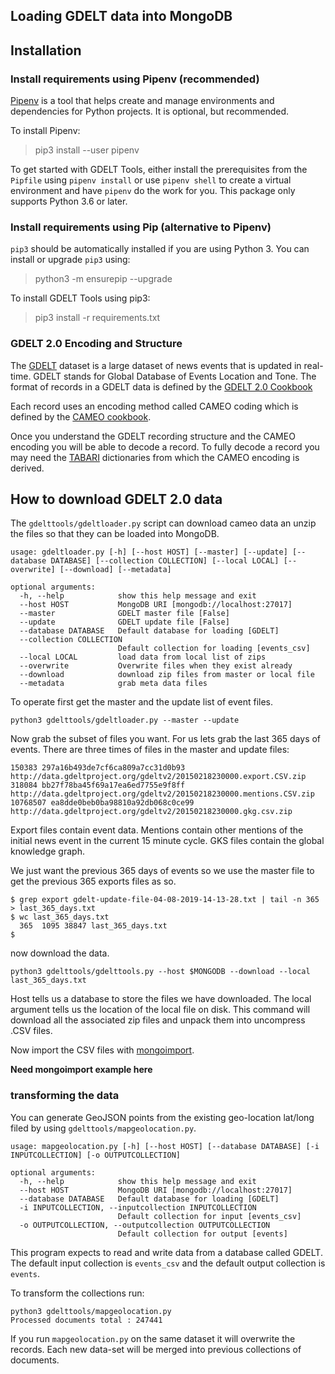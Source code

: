 ## Loading GDELT data into MongoDB

## Installation

### Install requirements using Pipenv (recommended)

[Pipenv](https://pipenv.pypa.io/en/latest/) is a tool that helps create and manage environments and dependencies for Python projects. It is optional, but recommended.

To install Pipenv:

> pip3 install --user pipenv

To get started with GDELT Tools, either install the prerequisites from the `Pipfile` using `pipenv install` or use `pipenv shell` to create a virtual environment and have `pipenv` do the work for you.  This package only supports Python 3.6 or later.

### Install requirements using Pip (alternative to Pipenv)

`pip3` should be automatically installed if you are using Python 3. You can install or upgrade `pip3` using:

> python3 -m ensurepip --upgrade

To install GDELT Tools using pip3:

> pip3 install -r requirements.txt


### GDELT 2.0 Encoding and Structure
The [GDELT](https://gdelt.org) dataset is a large dataset of news events that is updated
in real-time. GDELT stands for Global Database of Events Location and Tone. The format
of records in a GDELT data is defined by the [GDELT 2.0 Cookbook](http://data.gdeltproject.org/documentation/GDELT-Event_Codebook-V2.0.pdf)

Each record uses an encoding method called CAMEO coding which is defined by the
[CAMEO cookbook](https://parusanalytics.com/eventdata/cameo.dir/CAMEO.Manual.1.1b3.pdf).

Once you understand the GDELT recording structure and the CAMEO encoding you will be able
to decode a record. To fully decode a record you may need the 
[TABARI](https://github.com/openeventdata/tabari_dictionaries) dictionaries
from which the CAMEO encoding is derived. 

## How to download GDELT 2.0 data

The `gdelttools/gdeltloader.py` script can download cameo data an unzip the files so that
they can be loaded into MongoDB.

```
usage: gdeltloader.py [-h] [--host HOST] [--master] [--update] [--database DATABASE] [--collection COLLECTION] [--local LOCAL] [--overwrite] [--download] [--metadata]

optional arguments:
  -h, --help            show this help message and exit
  --host HOST           MongoDB URI [mongodb://localhost:27017]
  --master              GDELT master file [False]
  --update              GDELT update file [False]
  --database DATABASE   Default database for loading [GDELT]
  --collection COLLECTION
                        Default collection for loading [events_csv]
  --local LOCAL         load data from local list of zips
  --overwrite           Overwrite files when they exist already
  --download            download zip files from master or local file
  --metadata            grab meta data files
```

To operate first get the master and the update list of event files.

``python3 gdelttools/gdeltloader.py --master --update``

Now grab the subset of files you want. For us lets grab the last 365 days of events. There 
are three times of files in the master and update files:
```
150383 297a16b493de7cf6ca809a7cc31d0b93 http://data.gdeltproject.org/gdeltv2/20150218230000.export.CSV.zip
318084 bb27f78ba45f69a17ea6ed7755e9f8ff http://data.gdeltproject.org/gdeltv2/20150218230000.mentions.CSV.zip
10768507 ea8dde0beb0ba98810a92db068c0ce99 http://data.gdeltproject.org/gdeltv2/20150218230000.gkg.csv.zip
```

Export files contain event data. Mentions contain other mentions of the initial news event in the current 15
minute cycle. GKS files contain the global knowledge graph.

We just want the previous 365 days of events so we use the master file to get the previous 
365 exports files as so. 

```shell
$ grep export gdelt-update-file-04-08-2019-14-13-28.txt | tail -n 365 > last_365_days.txt
$ wc last_365_days.txt
  365  1095 38847 last_365_days.txt
$
```

now download the data.

```shell
python3 gdelttools/gdelttools.py --host $MONGODB --download --local last_365_days.txt
```

Host tells us a database to store the files we have downloaded. The local argument tells us
the location of the local file on disk. This command will download all the associated zip files
and unpack them into uncompress .CSV files. 


Now import the CSV files with [mongoimport](https://docs.mongodb.com/database-tools/mongoimport/).

**Need mongoimport example here**

### transforming the data

You can generate GeoJSON points from the existing  geo-location lat/long filed
by using `gdelttools/mapgeolocation.py`.

```shell
usage: mapgeolocation.py [-h] [--host HOST] [--database DATABASE] [-i INPUTCOLLECTION] [-o OUTPUTCOLLECTION]

optional arguments:
  -h, --help            show this help message and exit
  --host HOST           MongoDB URI [mongodb://localhost:27017]
  --database DATABASE   Default database for loading [GDELT]
  -i INPUTCOLLECTION, --inputcollection INPUTCOLLECTION
                        Default collection for input [events_csv]
  -o OUTPUTCOLLECTION, --outputcollection OUTPUTCOLLECTION
                        Default collection for output [events]
```
This program expects to read and write data from a database called GDELT. The 
default input collection is `events_csv` and the default output collection is 
`events`.

To transform the collections run:
```shell
python3 gdelttools/mapgeolocation.py
Processed documents total : 247441
```
If you run `mapgeolocation.py` on the same dataset it will overwrite the records.
Each new data-set will be merged into previous collections of documents. 



